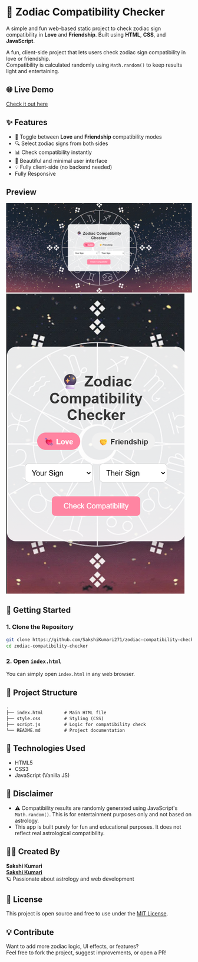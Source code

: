 # 🔮 Zodiac Compatibility Checker

A simple and fun web-based static project to check zodiac sign compatibility in **Love** and **Friendship**. Built using **HTML**, **CSS**, and **JavaScript**.

A fun, client-side project that lets users check zodiac sign compatibility in love or friendship.  
Compatibility is calculated randomly using `Math.random()` to keep results light and entertaining.

## 🌐 Live Demo

[Check it out here]([https://SakshiKumari271github.io/zodiac-compatibility-checker/](https://sakshikumari271.github.io/zodiac-compatibility-checker/))


## ✨ Features

- 🔘 Toggle between **Love** and **Friendship** compatibility modes  
- 🔍 Select zodiac signs from both sides  
- 📊 Check compatibility instantly  
- 🎨 Beautiful and minimal user interface  
- 💡 Fully client-side (no backend needed)
- Fully Responsive

## Preview
![Desktop Preview](./desktop.png) 
![Mobile Preview](./moblie.png) 

## 🚀 Getting Started

### 1. Clone the Repository

```bash
git clone https://github.com/SakshiKumari271/zodiac-compatibility-checker.git
cd zodiac-compatibility-checker
```

### 2. Open `index.html`

You can simply open `index.html` in any web browser.

## 📁 Project Structure

```
.
├── index.html        # Main HTML file
├── style.css         # Styling (CSS)
├── script.js         # Logic for compatibility check
└── README.md         # Project documentation
```

## 📌 Technologies Used

- HTML5  
- CSS3  
- JavaScript (Vanilla JS)

## 🙏 Disclaimer
- ⚠️ Compatibility results are randomly generated using JavaScript's `Math.random()`. This is for entertainment purposes only and not based on astrology.
- This app is built purely for fun and educational purposes. It does not reflect real astrological compatibility.


## 🙋‍♀️ Created By

**Sakshi Kumari**  
**[Sakshi Kumari](https://github.com/sakshikumari271)**  
🪐 Passionate about astrology and web development

## 📃 License

This project is open source and free to use under the [MIT License](LICENSE).

## 💡 Contribute

Want to add more zodiac logic, UI effects, or features?  
Feel free to fork the project, suggest improvements, or open a PR!
